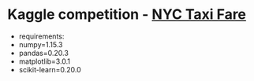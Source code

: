 # Kaggle competition - [NYC Taxi Fare](https://www.kaggle.com/c/new-york-city-taxi-fare-prediction)
*  requirements:
  * numpy=1.15.3
  * pandas=0.20.3
  * matplotlib=3.0.1
  * scikit-learn=0.20.0
